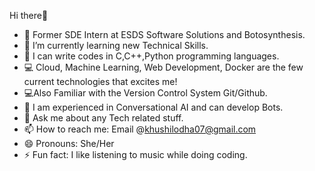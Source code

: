  Hi there👋

- 🔭 Former SDE Intern at ESDS Software Solutions and Botosynthesis.
- 🌱 I’m currently learning new Technical Skills.
- 📝 I can write codes in C,C++,Python programming languages.
- 💻 Cloud, Machine Learning, Web Development, Docker are the few current technologies that excites me!
- 💻Also Familiar with the Version Control System Git/Github.
- 🤖 I am experienced in Conversational AI and can develop Bots.
- 💬 Ask me about any Tech related stuff.
- 📫 How to reach me: Email @khushilodha07@gmail.com
- 😄 Pronouns: She/Her
- ⚡ Fun fact: I like listening to music while doing coding.
